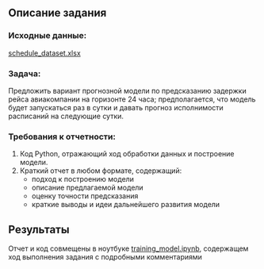 ## Описание задания

### Исходные данные:

[schedule_dataset.xlsx](data/schedule_dataset.xlsx)

### Задача:

Предложить вариант прогнозной модели по предсказанию задержки рейса авиакомпании на горизонте 24 часа; 
предполагается, что модель будет запускаться раз в сутки и давать прогноз исполнимости расписаний на следующие сутки. 

### Требования к отчетности:

1.	Код Python, отражающий ход обработки данных и построение модели.
2.	Краткий отчет в любом формате, содержащий: 
    - подход к построению модели
    - описание предлагаемой модели
    - оценку точности предсказания 
    - краткие выводы и идеи дальнейшего развития модели

## Результаты

Отчет и код совмещены в ноутбуке [training_model.ipynb](training_model.ipynb), содержащем ход выполнения задания с подробными комментариями